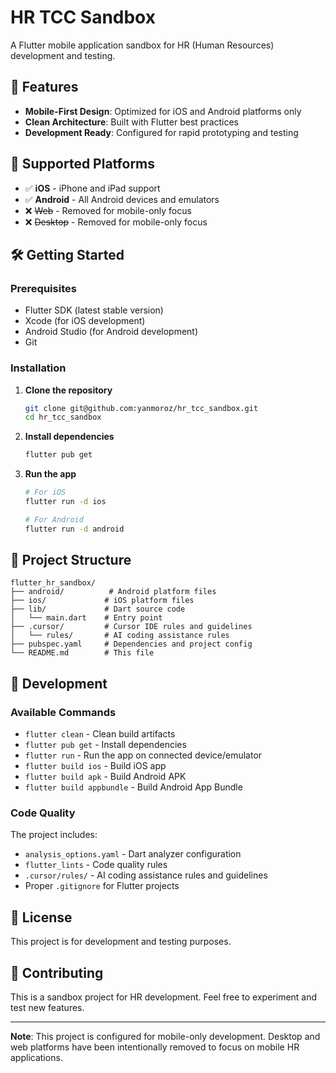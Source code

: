 # HR TCC Sandbox

A Flutter mobile application sandbox for HR (Human Resources) development and testing.

## 🚀 Features

- **Mobile-First Design**: Optimized for iOS and Android platforms only
- **Clean Architecture**: Built with Flutter best practices
- **Development Ready**: Configured for rapid prototyping and testing

## 📱 Supported Platforms

- ✅ **iOS** - iPhone and iPad support
- ✅ **Android** - All Android devices and emulators
- ❌ ~~Web~~ - Removed for mobile-only focus
- ❌ ~~Desktop~~ - Removed for mobile-only focus

## 🛠️ Getting Started

### Prerequisites

- Flutter SDK (latest stable version)
- Xcode (for iOS development)
- Android Studio (for Android development)
- Git

### Installation

1. **Clone the repository**
   ```bash
   git clone git@github.com:yanmoroz/hr_tcc_sandbox.git
   cd hr_tcc_sandbox
   ```

2. **Install dependencies**
   ```bash
   flutter pub get
   ```

3. **Run the app**
   ```bash
   # For iOS
   flutter run -d ios
   
   # For Android
   flutter run -d android
   ```

## 📁 Project Structure

```
flutter_hr_sandbox/
├── android/          # Android platform files
├── ios/             # iOS platform files
├── lib/             # Dart source code
│   └── main.dart    # Entry point
├── .cursor/         # Cursor IDE rules and guidelines
│   └── rules/       # AI coding assistance rules
├── pubspec.yaml     # Dependencies and project config
└── README.md        # This file
```

## 🔧 Development

### Available Commands

- `flutter clean` - Clean build artifacts
- `flutter pub get` - Install dependencies
- `flutter run` - Run the app on connected device/emulator
- `flutter build ios` - Build iOS app
- `flutter build apk` - Build Android APK
- `flutter build appbundle` - Build Android App Bundle

### Code Quality

The project includes:
- `analysis_options.yaml` - Dart analyzer configuration
- `flutter_lints` - Code quality rules
- `.cursor/rules/` - AI coding assistance rules and guidelines
- Proper `.gitignore` for Flutter projects

## 📄 License

This project is for development and testing purposes.

## 🤝 Contributing

This is a sandbox project for HR development. Feel free to experiment and test new features.

---

**Note**: This project is configured for mobile-only development. Desktop and web platforms have been intentionally removed to focus on mobile HR applications.

